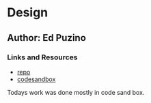 # Design

## Author: Ed Puzino

### Links and Resources
* [repo](https://github.com/edpuzino/design)
* [codesandbox](https://codesandbox.io/s/pmxq41o2pq)

Todays work was done mostly in code sand box.